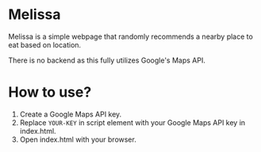 # Melissa

Melissa is a simple webpage that randomly recommends a nearby place to eat based on location.

There is no backend as this fully utilizes Google's Maps API.

# How to use?
1. Create a Google Maps API key.
2. Replace `YOUR-KEY` in script element with your Google Maps API key in index.html.
3. Open index.html with your browser.

